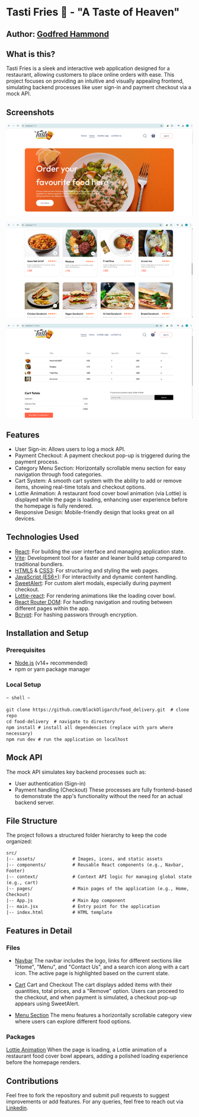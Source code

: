# **Tasti Fries 🍟 - "A Taste of Heaven"**

## Author: [Godfred Hammond](linkedin.com/in/godfredhammond/)


## What is this?
Tasti Fries is a sleek and interactive web application designed for a restaurant, allowing customers to place online orders with ease. This project focuses on providing an intuitive and visually appealing frontend, simulating backend processes like user sign-in and payment checkout via a mock API.

## Screenshots

![HomePage](<Screenshot (187).png>)

![Menu View](<Screenshot (192).png>)

![Cart View](<Screenshot (193).png>)


## Features
* User Sign-in: Allows users to log a mock API.
* Payment Checkout: A payment checkout pop-up is triggered during the payment process.
* Category Menu Section: Horizontally scrollable menu section for easy navigation through food categories.
* Cart System: A smooth cart system with the ability to add or remove items, showing real-time totals and checkout options.
* Lottie Animation: A restaurant food cover bowl animation (via Lottie) is displayed while the page is loading, enhancing user experience before the homepage is fully rendered.
* Responsive Design: Mobile-friendly design that looks great on all devices.


## Technologies Used
* [React](https://react.dev/): For building the user interface and managing application state.  
* [Vite](https://vite.dev): Development tool for a faster and leaner build setup compared to traditional bundlers.  
* [HTML5](https://html.spec.whatwg.org/multipage/) & [CSS3](https://www.w3.org/Style/CSS/Overview.en.html): For structuring and styling the web pages.  
* [JavaScript (ES6+)](https://www.javascript.com/): For interactivity and dynamic content handling.  
* [SweetAlert](https://sweetalert2.github.io/#download): For custom alert modals, especially during payment checkout.  
* [Lottie-react](https://lottiefiles.com/): For rendering animations like the loading cover bowl.  
* [React Router DOM](https://reactrouter.com/en/main): For handling navigation and routing between different pages within the app.  
* [Bcrypt](https://bcrypt-generator.com/): For hashing passwors through encryption.  


## Installation and Setup

### Prerequisites
* [Node.js](https://nodejs.org/en) (v14+ recommended)
* npm or yarn package manager

### Local Setup
```
~ shell ~

git clone https://github.com/BlackOligarch/food_delivery.git  # clone repo
cd food-delivery  # navigate to directory
npm install # install all dependencies (replace with yarn where necessary)
npm run dev # run the application on localhost
```  

## Mock API
The mock API simulates key backend processes such as:

* User authentication (Sign-in)
* Payment handling (Checkout)
These processes are fully frontend-based to demonstrate the app's functionality without the need for an actual backend server.  

## File Structure
The project follows a structured folder hierarchy to keep the code organized:
```
src/
|-- assets/              # Images, icons, and static assets
|-- components/          # Reusable React components (e.g., Navbar, Footer)
|-- context/             # Context API logic for managing global state (e.g., cart)
|-- pages/               # Main pages of the application (e.g., Home, Checkout)
|-- App.js               # Main App component
|-- main.jsx             # Entry point for the application
|-- index.html           # HTML template
```  
  
## Features in Detail
### Files
* [Navbar](./frontend/src/components/Navbar/)
The navbar includes the logo, links for different sections like "Home", "Menu", and "Contact Us", and a search icon along with a cart icon. The active page is highlighted based on the current state.

* [Cart](./frontend/src/pages/Cart/)
Cart and Checkout
The cart displays added items with their quantities, total prices, and a "Remove" option. Users can proceed to the checkout, and when payment is simulated, a checkout pop-up appears using SweetAlert.

* [Menu Section](./frontend/src/components/ExploreMenu)
The menu features a horizontally scrollable category view where users can explore different food options.

### Packages
[Lottie Animation](https://lottiefiles.com/)
When the page is loading, a Lottie animation of a restaurant food cover bowl appears, adding a polished loading experience before the homepage renders.

## Contributions
Feel free to fork the repository and submit pull requests to suggest improvements or add features.
For any queries, feel free to reach out via [Linkedin](linkedin.com/in/godfredhammond/).
